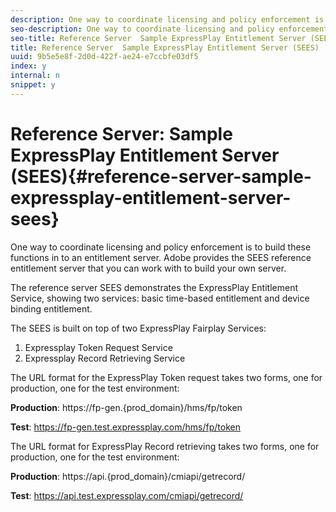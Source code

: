 ```yaml
---
description: One way to coordinate licensing and policy enforcement is to build these functions in to an entitlement server. Adobe provides the SEES reference entitlement server that you can work with to build your own server.
seo-description: One way to coordinate licensing and policy enforcement is to build these functions in to an entitlement server. Adobe provides the SEES reference entitlement server that you can work with to build your own server.
seo-title: Reference Server  Sample ExpressPlay Entitlement Server (SEES)
title: Reference Server  Sample ExpressPlay Entitlement Server (SEES)
uuid: 9b5e5e8f-2d0d-422f-ae24-e7ccbfe03df5
index: y
internal: n
snippet: y
---
```


# Reference Server: Sample ExpressPlay Entitlement Server (SEES){#reference-server-sample-expressplay-entitlement-server-sees}

One way to coordinate licensing and policy enforcement is to build these functions in to an entitlement server. Adobe provides the SEES reference entitlement server that you can work with to build your own server.

The reference server SEES demonstrates the ExpressPlay Entitlement Service, showing two services: basic time-based entitlement and device binding entitlement.

The SEES is built on top of two ExpressPlay Fairplay Services:

1. Expressplay Token Request Service
1. Expressplay Record Retrieving Service

The URL format for the ExpressPlay Token request takes two forms, one for production, one for the test environment:

**Production**: https://fp-gen.{prod_domain}/hms/fp/token

**Test**: https://fp-gen.test.expressplay.com/hms/fp/token

The URL format for ExpressPlay Record retrieving takes two forms, one for production, one for the test environment:

**Production**: https://api.{prod_domain}/cmiapi/getrecord/

**Test**: https://api.test.expressplay.com/cmiapi/getrecord/
